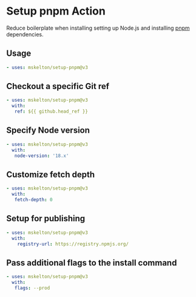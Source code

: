 # Setup pnpm Action

Reduce boilerplate when installing setting up Node.js and installing
[pnpm](https://pnpm.io) dependencies.

## Usage

```yaml
- uses: mskelton/setup-pnpm@v3
```

## Checkout a specific Git ref

```yaml
- uses: mskelton/setup-pnpm@v3
  with:
   ref: ${{ github.head_ref }}
```

## Specify Node version

```yaml
- uses: mskelton/setup-pnpm@v3
  with:
   node-version: '18.x'
```

## Customize fetch depth

```yaml
- uses: mskelton/setup-pnpm@v3
  with:
   fetch-depth: 0
```

## Setup for publishing

```yaml
- uses: mskelton/setup-pnpm@v3
  with:
    registry-url: https://registry.npmjs.org/
```

## Pass additional flags to the install command

```yaml
- uses: mskelton/setup-pnpm@v3
  with:
   flags: --prod
```
